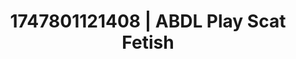 ---
categories:
- Lustful narration
- Erotic voice acting
- Mirror play
- Soft domination
- Erotic slow burn
image: /assets/images/1747801121408.jpg
layout: post
seo:
  description: Featured content with exclusive ABDL Play, Scat Fetish. HD images available.
  keywords: ABDL Play, Scat Fetish
  og_image: /assets/images/1747801121408.jpg
  schema_type: VisualArtwork
tags:
- '#1747801121408'
- ABDL Play
- Scat Fetish
title: 1747801121408 | ABDL Play Scat Fetish
---